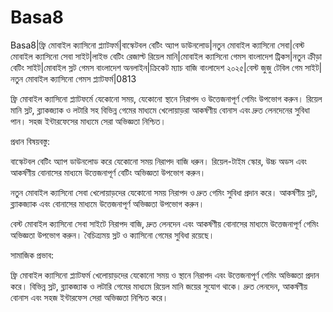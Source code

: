 # Basa8

Basa8|ফ্রি মোবাইল ক্যাসিনো প্ল্যাটফর্ম|বাস্কেটবল বেটিং অ্যাপ ডাউনলোড|নতুন মোবাইল ক্যাসিনো সেবা|বেস্ট মোবাইল ক্যাসিনো সেবা সাইট|লাইভ বেটিং রেজাল্ট রিয়েল মানি|মোবাইল ক্যাসিনো গেমস বাংলাদেশ ট্রিকস|নতুন ক্রীড়া বেটিং সাইট|মোবাইল স্লট গেমস বাংলাদেশ অনলাইন|ক্রিকেট ম্যাচ বাজি বাংলাদেশ ২০২৫|বেস্ট জুজু টেবিল গেম সাইট|নতুন মোবাইল ক্যাসিনো গেমস প্ল্যাটফর্ম|0813

ফ্রি মোবাইল ক্যাসিনো প্ল্যাটফর্মে যেকোনো সময়, যেকোনো স্থানে নিরাপদ ও উত্তেজনাপূর্ণ গেমিং উপভোগ করুন। রিয়েল মানি স্লট, ব্ল্যাকজ্যাক ও লটারি সহ বিভিন্ন গেমের মাধ্যমে খেলোয়াড়রা আকর্ষণীয় বোনাস এবং দ্রুত লেনদেনের সুবিধা পান। সহজ ইন্টারফেসের মাধ্যমে সেরা অভিজ্ঞতা নিশ্চিত।

প্রধান বিষয়বস্তু:

বাস্কেটবল বেটিং অ্যাপ ডাউনলোড করে যেকোনো সময় নিরাপদ বাজি ধরুন। রিয়েল-টাইম স্কোর, উচ্চ অডস এবং আকর্ষণীয় বোনাসের মাধ্যমে উত্তেজনাপূর্ণ বেটিং অভিজ্ঞতা উপভোগ করুন।

নতুন মোবাইল ক্যাসিনো সেবা খেলোয়াড়দের যেকোনো সময় নিরাপদ ও দ্রুত গেমিং সুবিধা প্রদান করে। আকর্ষণীয় স্লট, ব্ল্যাকজ্যাক এবং বোনাসের মাধ্যমে উত্তেজনাপূর্ণ অভিজ্ঞতা উপভোগ করুন।

বেস্ট মোবাইল ক্যাসিনো সেবা সাইটে নিরাপদ বাজি, দ্রুত লেনদেন এবং আকর্ষণীয় বোনাসের মাধ্যমে উত্তেজনাপূর্ণ গেমিং অভিজ্ঞতা উপভোগ করুন। বৈচিত্র্যময় স্লট ও ক্যাসিনো গেমের সুবিধা রয়েছে।

সামাজিক প্রভাব:

ফ্রি মোবাইল ক্যাসিনো প্ল্যাটফর্ম খেলোয়াড়দের যেকোনো সময় ও স্থানে নিরাপদ এবং উত্তেজনাপূর্ণ গেমিং অভিজ্ঞতা প্রদান করে। বিভিন্ন স্লট, ব্ল্যাকজ্যাক ও লটারি গেমের মাধ্যমে রিয়েল মানি জয়ের সুযোগ থাকে। দ্রুত লেনদেন, আকর্ষণীয় বোনাস এবং সহজ ইন্টারফেস সেরা অভিজ্ঞতা নিশ্চিত করে।
